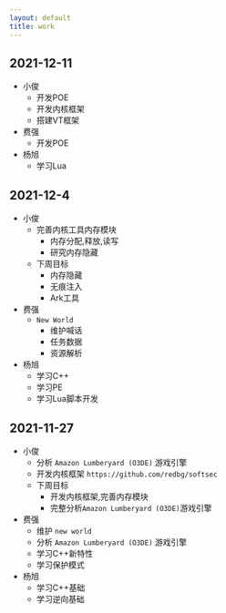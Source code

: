 ```yaml
---
layout: default
title: work
---
```


## 2021-12-11

- 小俊
  - 开发POE
  - 开发内核框架
  - 搭建VT框架
- 费强
  - 开发POE
- 杨旭
  - 学习Lua

## 2021-12-4

- 小俊
  - 完善内核工具内存模块
    - 内存分配,释放,读写
    - 研究内存隐藏
  - 下周目标
    - 内存隐藏
    - 无痕注入
    - Ark工具
- 费强
  - `New World`
    - 维护喊话
    - 任务数据
    - 资源解析
- 杨旭
  - 学习C++
  - 学习PE
  - 学习Lua脚本开发

## 2021-11-27

- 小俊
  - 分析 `Amazon Lumberyard (O3DE)` 游戏引擎
  - 开发内核框架 `https://github.com/redbg/softsec`
  - 下周目标
    - 开发内核框架,完善内存模块
    - 完整分析`Amazon Lumberyard (O3DE)`游戏引擎
- 费强
  - 维护 `new world`
  - 分析 `Amazon Lumberyard (O3DE)` 游戏引擎
  - 学习C++新特性
  - 学习保护模式
- 杨旭
  - 学习C++基础
  - 学习逆向基础
